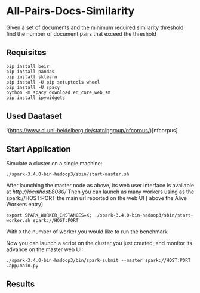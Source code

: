 # All-Pairs-Docs-Similarity
Given a set of documents and the minimum required similarity threshold find the number of document pairs that exceed the threshold

## Requisites
```console
pip install beir
pip install pandas
pip install sklearn
pip install -U pip setuptools wheel
pip install -U spacy
python -m spacy download en_core_web_sm
pip install ipywidgets
```

## Used Daataset
!(https://www.cl.uni-heidelberg.de/statnlpgroup/nfcorpus/)[nfcorpus]


## Start Application
Simulate a cluster on a single machine:

```console
./spark-3.4.0-bin-hadoop3/sbin/start-master.sh
```

After launching the master node as above, its web user interface is available at *http://localhost:8080/* Then you can launch as many workers using as the spark://HOST:PORT the main url reported on the web UI ( above the Alive Workers entry)

```console
export SPARK_WORKER_INSTANCES=X; ./spark-3.4.0-bin-hadoop3/sbin/start-worker.sh spark://HOST:PORT
```
With `X` the number of worker you would like to run the benchmark 

Now you can launch a script on the cluster you just created, and monitor its advance on the master web UI:
```console
./spark-3.4.0-bin-hadoop3/bin/spark-submit --master spark://HOST:PORT
.app/main.py
```

## Results
